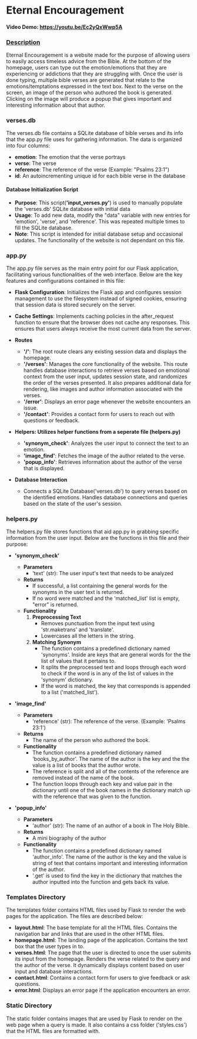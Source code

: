 # Eternal Encouragement
#### Video Demo: https://youtu.be/Ec2yQxWwp5A
### <ins>Description<ins>

Eternal Encouragement is a website made for the purpose of allowing users to easily access timeless advice from the Bible.
At the bottom of the homepage, users can type out the emotion/emotions that they are experiencing or addictions that they are struggling with. Once the user is done typing, multiple bible verses are generated that relate to the emotions/temptations expressed in the text box. Next to the verse on the screen, an image of the person who authored the book is generated. Clicking on the image will produce a popup that gives important and interesting information about that author.



### __verses.db__
 The verses.db file contains a SQLite database of bible verses and its info that the app.py file uses for gathering information. The data is organized into four columns:

 - **emotion**: The emotion that the verse portrays
 - **verse**: The verse
 - **reference**: The reference of the verse (Example: "Psalms 23:1")
 - **id**: An autoincrementing unique id for each bible verse in the database

#### **Database Initialization Script**
- **Purpose**: This script(**'input_verses.py'**) is used to manually populate the 'verses.db' SQLite database with initial data
- **Usage**: To add new data, modify the "data" variable with new entries for 'emotion', 'verse', and 'reference'. This was repeated multiple times to fill the SQLite database.
- **Note**: This script is intended for initial database setup and occasional updates. The functionality of the website is not dependant on this file.


### __app.py__

The app.py file serves as the main entry point for our Flask application, facilitating various functionalities of the web interface. Below are the key features and configurations contained in this file:

- **Flask Configuration**: Initializes the Flask app and configures session management to use the filesystem instead of signed cookies, ensuring that session data is stored securely on the server.

- **Cache Settings**: Implements caching policies in the after_request function to ensure that the browser does not cache any responses. This ensures that users always receive the most current data from the server.

- **Routes**
    - **'/'**: The root route clears any existing session data and displays the homepage.
    - **'/verses'**: Manages the core functionality of the website. This route handles database interactions to retrieve verses based on emotional context from the user input, updates session state, and randomizes the order of the verses presented. It also prepares additional data for rendering, like images and author information associated with the verses.
    - **'/error'**: Displays an error page whenever the website encounters an issue.
    - **'/contact'**: Provides a contact form for users to reach out with questions or feedback.
- **Helpers: Utilizes helper functions from a seperate file (helpers.py)**
    - **'synonym_check'**: Analyzes the user input to connect the text to an emotion.
    - **'image_find'**: Fetches the image of the author related to the verse.
    - **'popup_info'**: Retrieves information about the author of the verse that is displayed.
- **Database Interaction**
    - Connects a SQLite Database('verses.db') to query verses based on the identified emotions. Handles database connections and queries based on the state of the user's session.

### __helpers.py__

The helpers.py file stores functions that aid app.py in grabbing specific information from the user input. Below are the functions in this file and their purpose:

- **'synonym_check'**
    - **Parameters**
        - 'text' (str): The user input's text that needs to be analyzed
    - **Returns**
        - If successful, a list containing the general words for the synonyms in the user text is returned.
        - If no word were matched and the 'matched_list' list is empty, "error" is returned.
    - **Functionality**
        1. **Preprocessing Text**
            - Removes punctuation from the input text using 'str.maketrans' and 'translate'.
            - Lowercases all the letters in the string.
        2. **Matching Synonym**
            - The function contains a predefined dictionary named 'synonyms'. Inside are keys that are general words for the the list of values that it pertains to.
            - It splits the preprocessed text and loops through each word to check if the word is in any of the list of values in the 'synonym' dictionary.
            - If the word is matched, the key that corresponds is appended to a list ('matched_list').
- **'image_find'**
    - **Parameters**
        - 'reference' (str): The reference of the verse. (Example: 'Psalms 23:1')
    - **Returns**
        - The name of the person who authored the book.
    - **Functionality**
        - The function contains a predefined dictionary named 'books_by_author'. The name of the author is the key and the the value is a list of books that the author wrote.
        - The reference is split and all of the contents of the reference are removed instead of the name of the book.
        - The function loops through each key and value pair in the dictionary until one of the book names in the dictionary match up with the reference that was given to the function.

- **'popup_info'**
    - **Parameters**
        - 'author' (str): The name of an author of a book in The Holy Bible.
    - **Returns**
        - A mini biography of the author
    - **Functionality**
        - The function contains a predefined dictionary named 'author_info'. The name of the author is the key and the value is string of text that contains important and interesting information of the author.
        - '.get' is used to find the key in the dictionary that matches the author inputted into the function and gets back its value.

### Templates Directory

The templates folder contains HTML files used by Flask to render the web pages for the application. The files are described below:
- **layout.html**: The base template for all the HTML files. Contains the navigation bar and links that are used in the other HTML files.
- **homepage.html**: The landing page of the application. Contains the text box that the user types in to.
- **verses.html**: The page that the user is directed to once the user submits its input from the homepage. Renders the verse related to the query and the author of the verse. It dynamically displays content based on user input and database interactions.
- **contact.html**: Contains a contact form for users to give feedback or ask questions.
- **error.html**: Displays an error page if the application encounters an error.

### Static Directory
The static folder contains images that are used by Flask to render on the web page when a query is made. It also contains a css folder ('styles.css') that the HTML files are formatted with.
